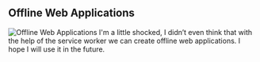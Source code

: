 ## Offline Web Applications
![Offline Web Applications](task4.0.jpg)
I'm a little shocked, I didn’t even think that with the help of the service worker we can create offline web applications.
I hope I will use it in the future. 
 